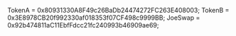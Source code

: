 
  TokenA = 0x80931330A8F49c26BaDb24474272FC263E408003;
  TokenB = 0x3E8978CB20f992330af018353f07CF498c9999BB;
  JoeSwap = 0x92b474811aC11EbfFdcc21fc240993b46909ae69;